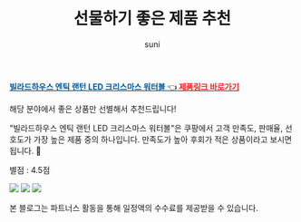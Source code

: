 ﻿---
layout: post
title:  "선물하기 좋은 제품 추천"
author: suni
categories: [ 선물 ]
tags: []
image: https://thumbnail10.coupangcdn.com/thumbnails/remote/q89/image/vendor_inventory/9a30/4587e2a985bc48929bcb06f80e6d60aaa2f8d844b557402274bd82ea05f1.png 
description: "쿠팡에서 관련 상품으로 가장 고객 선호도가 높은 제품 중 하나입니다."
---
<a href="https://link.coupang.com/re/AFFSDP?lptag=AF5011742&pageKey=2355109884&itemId=4086037303&vendorItemId=79071920885&traceid=V0-183-66c2b3312dae8829"><b><font color='#01579B'>빌라드하우스 엔틱 랜턴 LED 크리스마스 워터볼 </font></b>👈<b><font color='#f71919'> 제품링크 바로가기</font></b></a>

해당 분야에서 좋은 상품만 선별해서 추천드립니다!

"빌라드하우스 엔틱 랜턴 LED 크리스마스 워터볼"은 쿠팡에서 고객 만족도, 판매율, 선호도가 가장 높은 제품 중의 하나입니다.
만족도가 높아 후회가 적은 상품이라고 보시면 됩니다. 🙂

별점 : 4.5점

<img src="https://thumbnail6.coupangcdn.com/thumbnails/remote/q89/image/vendor_inventory/8a5f/1ef32636d77da327bdb825c23fb3ef66a218bf3058423159b36cec489af3.png">
<img src="https://thumbnail10.coupangcdn.com/thumbnails/remote/q89/image/vendor_inventory/9a30/4587e2a985bc48929bcb06f80e6d60aaa2f8d844b557402274bd82ea05f1.png">
<img src="https://thumbnail6.coupangcdn.com/thumbnails/remote/q89/image/vendor_inventory/5f63/c9d2ee56a589f2e8237cf832f6947de1f28137f473db83543e61eeb62391.png">

본 블로그는 파트너스 활동을 통해 일정액의 수수료를 제공받을 수 있습니다.